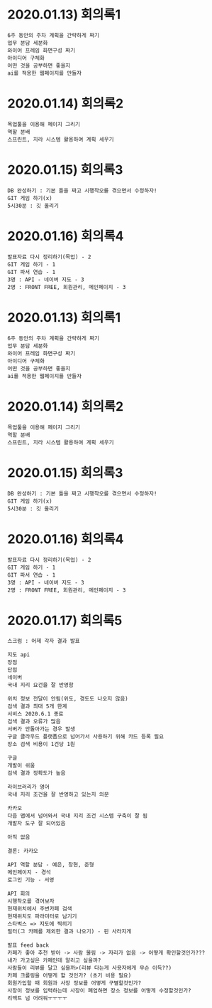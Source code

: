 # 2020.01.13) 회의록1
    6주 동안의 주차 계획을 간략하게 짜기
    업무 분담 세분화
    와이어 프레임 화면구성 짜기
    아이디어 구체화
    어떤 것을 공부하면 좋을지
    ai를 적용한 웹페이지를 만들자
    
# 2020.01.14) 회의록2
    목업툴을 이용해 페이지 그리기
    역할 분배
    스프린트, 지라 시스템 활용하여 계획 세우기 

# 2020.01.15) 회의록3
    DB 완성하기 : 기본 틀을 짜고 시행착오를 겪으면서 수정하자!
    GIT 게임 하기(x)
    5시30분 : 깃 올리기

# 2020.01.16) 회의록4
    발표자료 다시 정리하기(목업) - 2
    GIT 게임 하기 - 1
    GIT 파서 연습 - 1
    3명 : API - 네이버 지도 - 3
    2명 : FRONT FREE, 회원관리, 메인페이지 - 3
    
# 2020.01.13) 회의록1
    6주 동안의 주차 계획을 간략하게 짜기
    업무 분담 세분화
    와이어 프레임 화면구성 짜기
    아이디어 구체화
    어떤 것을 공부하면 좋을지
    ai를 적용한 웹페이지를 만들자
    
# 2020.01.14) 회의록2
    목업툴을 이용해 페이지 그리기
    역할 분배
    스프린트, 지라 시스템 활용하여 계획 세우기 

# 2020.01.15) 회의록3
    DB 완성하기 : 기본 틀을 짜고 시행착오를 겪으면서 수정하자!
    GIT 게임 하기(x)
    5시30분 : 깃 올리기

# 2020.01.16) 회의록4
    발표자료 다시 정리하기(목업) - 2
    GIT 게임 하기 - 1
    GIT 파서 연습 - 1
    3명 : API - 네이버 지도 - 3
    2명 : FRONT FREE, 회원관리, 메인페이지 - 3
    
# 2020.01.17) 회의록5
    스크럼 : 어제 각자 결과 발표

    지도 api
    장점
    단점
    네이버
    국내 지리 요건을 잘 반영함

    위치 정보 전달이 안됨(위도, 경도도 나오지 않음)
    검색 결과 최대 5개 한계
    서비스 2020.6.1 종료
    검색 결과 오류가 많음
    서버가 안돌아가는 경우 발생
    구글 클라우드 플랫폼으로 넘어가서 사용하기 위해 카드 등록 필요
    장소 검색 비용이 1건당 1원

    구글
    개발이 쉬움
    검색 결과 정확도가 높음

    라이브러리가 영어
    국내 지리 조건을 잘 반영하고 있는지 의문

    카카오
    다음 맵에서 넘어와서 국내 지리 조건 시스템 구축이 잘 됨
    개발자 도구 잘 되어있음

    아직 없음

    결론: 카카오 

    API 역할 분담 - 예은, 창현, 준형
    메인페이지 - 경석
    로그인 기능 - 서영

    API 회의
    시행착오를 겪어보자
    현재위치에서 주변카페 검색
    현재위치도 파라미터로 남기기 
    스타벅스 => 지도에 찍히기
    필터(그 카페를 제외한 결과 나오기) - 핀 사라지게

    발표 feed back
    카페가 좋아 추천 받아 -> 사람 몰림 -> 자리가 없음 -> 어떻게 확인할것인가???
    내가 가고싶은 카페인데 알리고 싶을까?
    사람들이 리뷰를 달고 싶을까>(리뷰 다는게 사용자에게 무슨 이득??)
    카페 크롤링을 어떻게 할 것인가? (초기 비용 필요)
    회원가입할 때 회원과 사장 정보를 어떻게 구별할것인가?
    사장이 정보를 입력하는데 사장이 폐업하면 장소 정보를 어떻게 수정할것인가? 
    리액트 넘 어려워ㅜㅜㅜㅜ
